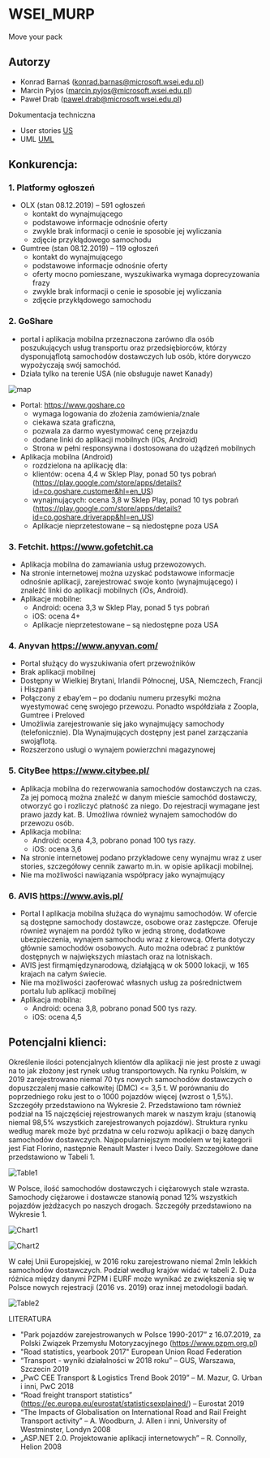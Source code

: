 # WSEI_MURP
Move your pack

## Autorzy

* Konrad Barnaś (konrad.barnas@microsoft.wsei.edu.pl)
* Marcin Pyjos (marcin.pyjos@microsoft.wsei.edu.pl)
* Paweł Drab (pawel.drab@microsoft.wsei.edu.pl)

Dokumentacja techniczna
* User stories [US](/Documentation/User_Stories_Transport_app.yml)
* UML [UML](/Documentation/UML_class_chart.vsdx)

## Konkurencja:
### 1.	Platformy ogłoszeń
  *	OLX (stan 08.12.2019) – 591 ogłoszeń
    -	kontakt do wynajmującego
    -	podstawowe informacje odnośnie oferty
    -	zwykle brak informacji o cenie ie sposobie jej wyliczania
    -	zdjęcie przykłądowego samochodu
  *	Gumtree (stan 08.12.2019) – 119 ogłoszeń
    -	kontakt do wynajmującego
    -	podstawowe informacje odnośnie oferty
    -	oferty mocno pomieszane, wyszukiwarka wymaga doprecyzowania frazy
    -	zwykle brak informacji o cenie ie sposobie jej wyliczania
    -	zdjęcie przykłądowego samochodu
### 2.	GoShare
  *	portal i aplikacja mobilna przeznaczona zarówno dla osób poszukujących usług transportu oraz przedsiębiorców, którzy dysponująflotą samochodów dostawczych lub osób, które dorywczo wypożyczają swój samochód. 
  *	Działa tylko na terenie USA (nie obsługuje nawet Kanady)
  
![map](/Pictures/image1.png)
  
  *	Portal: https://www.goshare.co
    -	wymaga logowania do złożenia zamówienia/znale
    -	ciekawa szata graficzna, 
    -	pozwala za darmo wyestymować cenę przejazdu
    -	dodane linki do aplikacji mobilnych (iOs, Android)
    -	Strona w pełni responsywna i dostosowana do użądzeń mobilnych
  *	Aplikacja mobilna (Android) 
    -	rozdzielona na aplikację dla:
      *	klientów: ocena 4,4 w Sklep Play, ponad 50 tys pobrań (https://play.google.com/store/apps/details?id=co.goshare.customer&hl=en_US)
      *	wynajmujących: ocena 3,8 w Sklep Play, ponad 10 tys pobrań (https://play.google.com/store/apps/details?id=co.goshare.driverapp&hl=en_US)
    -	Aplikacje nieprzetestowane – są niedostępne poza USA
### 3.	Fetchit. https://www.gofetchit.ca
  *	Aplikacja mobilna do zamawiania usług przewozowych. 
  *	Na stronie internetowej można uzyskać podstawowe informacje odnośnie aplikacji, zarejestrować swoje konto (wynajmującego) i znaleźć linki do aplikacji mobilnych (iOs, Android).
  *	Aplikacje mobilne:
    -	Android: ocena 3,3 w Sklep Play, ponad 5 tys pobrań
    -	iOS: ocena 4+
    -	Aplikacje nieprzetestowane – są niedostępne poza USA
### 4.	Anyvan https://www.anyvan.com/
  *	Portal służący do wyszukiwania ofert przewoźników
  *	Brak aplikacji mobilnej
  *	Dostępny w Wielkiej Brytani, Irlandii Północnej, USA, Niemczech, Francji i Hiszpanii 
  *	Połączony z ebay’em – po dodaniu numeru przesyłki można wyestymować cenę swojego przewozu. Ponadto współdziała z Zoopla, Gumtree i Preloved
  *	Umożliwia zarejestrowanie się jako wynajmujący samochody (telefonicznie). Dla Wynajmujących dostępny jest panel zarzączania swojąflotą. 
  *	Rozszerzono usługi o wynajem powierzchni magazynowej
### 5.	CityBee https://www.citybee.pl/
  *	Aplikacja mobilna do rezerwowania samochodów dostawczych na czas. Za jej pomocą można znaleźć w danym mieście samochód dostawczy, otworzyć go i rozliczyć płatność za niego. Do rejestracji wymagane jest prawo jazdy kat. B. Umożliwa również wynajem samochodów do przewozu osób.
  *	Aplikacja mobilna:
    -	Android: ocena 4,3, pobrano ponad 100 tys razy. 
    -	iOS: ocena 3,6
  *	Na stronie internetowej podano przykładowe ceny wynajmu wraz z user stories, szczegółowy cennik zawarto m.in. w opisie aplikacji mobilnej. 
  *	Nie ma możliwości nawiązania współpracy jako wynajmujący
### 6.	AVIS https://www.avis.pl/
  *	Portal I aplikacja mobilna służąca do wynajmu samochodów. W ofercie są dostępne samochody dostawcze, osobowe oraz zastępcze. Oferuje również wynajem na pordóż tylko w jedną stronę, dodatkowe ubezpieczenia, wynajem samochodu wraz z kierowcą. Oferta dotyczy głównie samochodów osobowych. Auto można odebrać z punktów dostępnych w największych miastach oraz na lotniskach. 
  *	AVIS jest firmąmiędzynarodową, działąjącą w ok 5000 lokacji, w 165 krajach na całym świecie. 
  *	Nie ma możliwości zaoferować własnych usług za pośrednictwem portalu lub aplikacji mobilnej
  *	Aplikacja mobilna:
    -	Android: ocena 3,8, pobrano ponad 500 tys razy. 
    -	iOS: ocena 4,5

## Potencjalni klienci:

Określenie ilości potencjalnych klientów dla aplikacji nie jest proste z uwagi na to jak złożony jest rynek usług transportowych. Na rynku Polskim, w 2019  zarejestrowano niemal 70 tys nowych samochodów dostawczych o dopuszczalenj masie całkowitej (DMC) <= 3,5 t. W porównaniu do poprzedniego roku jest to o 1000 pojazdów więcej (wzrost o 1,5%). Szczegóły przedstawiono na Wykresie 2. Przedstawiono tam również podział na 15 najczęściej rejestrowanych marek w naszym kraju (stanowią niemal 98,5% wszystkich zarejestrowanych pojazdów). Struktura rynku według marek może być przdatna w celu rozwoju aplikacji o bazę danych samochodów dostawczych.
Najpopularniejszym modelem w tej kategorii jest Fiat Florino, następnie Renault Master i Iveco Daily. Szczegółowe dane przedstawiono w Tabeli 1.

![Table1](/Pictures/table1.png)

W Polsce, ilość samochodów dostawczych i ciężarowych stale wzrasta. Samochody ciężarowe i dostawcze stanowią ponad 12% wszystkich pojazdów jeżdżacych po naszych drogach. Szczegóły przedstawiono na Wykresie 1.  

![Chart1](/Pictures/chart1.png)
 
![Chart2](/Pictures/chart2.png)
 
W całej Unii Europejskiej, w 2016 roku zarejestrowano niemal 2mln lekkich samochodów dostawczych. Podział według krajów widać w tabeli 2. Duża różnica między danymi PZPM i EURF może wynikać ze zwiększenia się w Polsce nowych rejestracji (2016 vs. 2019) oraz innej metodologii badań. 

 
![Table2](/Pictures/table2.png)

LITERATURA
* "Park pojazdów zarejestrowanych w Polsce 1990-2017” z 16.07.2019, za Polski Związek Przemysłu Motoryzacyjnego (https://www.pzpm.org.pl)
* "Road statistics, yearbook 2017" European Union Road Federation
* “Transport - wyniki działalności w 2018 roku” – GUS, Warszawa, Szczecin 2019
* „PwC CEE Transport & Logistics Trend Book 2019” – M. Mazur, G. Urban i inni, PwC 2018
* “Road freight transport statistics” (https://ec.europa.eu/eurostat/statisticsexplained/) – Eurostat 2019
* “The Impacts of Globalisation on International Road and Rail Freight Transport activity” – A. Woodburn, J. Allen i inni, University of Westminster, Londyn 2008
* „ASP.NET 2.0. Projektowanie aplikacji internetowych” – R. Connolly, Helion 2008

